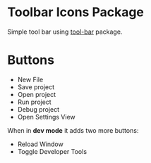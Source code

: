# Toolbar Icons Package

Simple tool bar using [tool-bar](https://atom.io/packages/tool-bar) package.

# Buttons

* New File
* Save project
* Open project
* Run project
* Debug project
* Open Settings View

When in **dev mode** it adds two more buttons:

* Reload Window
* Toggle Developer Tools
